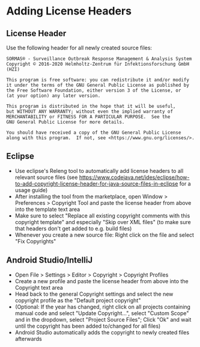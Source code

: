 # Adding License Headers

## License Header
Use the following header for all newly created source files:

```
SORMAS® - Surveillance Outbreak Response Management & Analysis System
Copyright © 2016-2020 Helmholtz-Zentrum für Infektionsforschung GmbH (HZI)

This program is free software: you can redistribute it and/or modify
it under the terms of the GNU General Public License as published by
the Free Software Foundation, either version 3 of the License, or
(at your option) any later version.

This program is distributed in the hope that it will be useful,
but WITHOUT ANY WARRANTY; without even the implied warranty of
MERCHANTABILITY or FITNESS FOR A PARTICULAR PURPOSE.  See the
GNU General Public License for more details.

You should have received a copy of the GNU General Public License
along with this program.  If not, see <https://www.gnu.org/licenses/>.
```

## Eclipse
- Use eclipse's Releng tool to automatically add license headers to all relevant source files (see https://www.codejava.net/ides/eclipse/how-to-add-copyright-license-header-for-java-source-files-in-eclipse for a usage guide)
- After installing the tool from the marketplace, open Window > Preferences > Copyright Tool and paste the license header from above into the template text area
- Make sure to select "Replace all existing copyright comments with this copyright template" and especially "Skip over XML files" (to make sure that headers don't get added to e.g. build files)
- Whenever you create a new source file: Right click on the file and select "Fix Copyrights"

## Android Studio/IntelliJ
- Open File > Settings > Editor > Copyright > Copyright Profiles
- Create a new profile and paste the license header from above into the Copyright text area
- Head back to the general Copyright settings and select the new copyright profile as the "Default project copyright"
- (Optional: If the year has changed, right click on all projects containing manual code and select "Update Copyright...", select "Custom Scope" and in the dropdown, select "Project Source Files"; Click "Ok" and wait until the copyright has been added to/changed for all files)
- Android Studio automatically adds the copyright to newly created files afterwards
